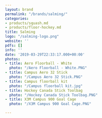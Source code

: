```yaml
---
layout: brand
permalink: "/brands/salming/"
categories:
- products/squash.md
- products/floor-hockey.md
title: Salming
logo: "/salming-logo.png"
website: ''
pdfs: []
info: ''
date: '2019-03-29T22:33:17.000+00:00'
photos:
- title: Aero Floorball - White
  photo: "/Aero Floorball - White.PNG"
- title: Campus Aero 32 Stick
  photo: "/Campus Aero 32 Stick.PNG"
- title: Campus floorball kit
  photo: "/Campus floorball kit.jpg"
- title: Hockey Canada Stick Toolbag
  photo: "/Hockey Canada Stick Toolbag.PNG"
- title: X3M Campus 900 Goal Cage
  photo: "/X3M Campus 900 Goal Cage.PNG"

---
```

